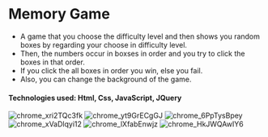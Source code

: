 # Memory Game
- A game that you choose the difficulty level and then shows you random boxes by regarding your choose in difficulty level.
- Then, the numbers occur in boxses in order and you try to click the boxes in that order. 
- If you click the all boxes in order you win, else you fail. 
- Also, you can change the background of the game.
#### Technologies used: Html, Css, JavaScript, JQuery 

![chrome_xri2TQc3fk](https://user-images.githubusercontent.com/58864953/100443609-14263d00-30bb-11eb-977b-b6c5f19367b5.png)
![chrome_yt9GrECgGJ](https://user-images.githubusercontent.com/58864953/100443612-16889700-30bb-11eb-82a6-c7ecd0a8a6ca.jpg)
![chrome_6PpTysBpey](https://user-images.githubusercontent.com/58864953/100443628-1d170e80-30bb-11eb-8e5d-85a28710b706.png)
![chrome_xVaDlqyi12](https://user-images.githubusercontent.com/58864953/100443638-1f796880-30bb-11eb-810a-8a17a5d5c3f1.png)
![chrome_lXfabEnwjz](https://user-images.githubusercontent.com/58864953/100443646-21dbc280-30bb-11eb-9e9b-bd888fbc1239.png)
![chrome_HkJWQAwIY6](https://user-images.githubusercontent.com/58864953/100443649-230cef80-30bb-11eb-9cec-7270319cc6b0.png)
